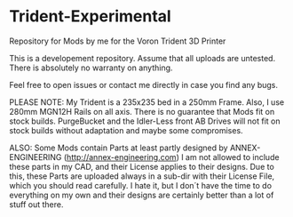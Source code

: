 # Trident-Experimental


Repository for Mods by me for the Voron Trident 3D Printer

This is a developement repository. Assume that all uploads are untested. There is absolutely no warranty on anything.

Feel free to open issues or contact me directly in case you find any bugs.

PLEASE NOTE:
My Trident is a 235x235 bed in a 250mm Frame. Also, I use 280mm MGN12H Rails on all axis. There is no guarantee that Mods fit on stock builds.
PurgeBucket and the Idler-Less front AB Drives will not fit on stock builds without adaptation and maybe some compromises.

ALSO:
Some Mods contain Parts at least partly designed by ANNEX-ENGINEERING (http://annex-engineering.com)
I am not allowed to include these parts in my CAD, and their License applies to their designs. Due to this, these Parts are uploaded always in a sub-dir with their License File, which you should read carefully. I hate it, but I don´t have the time to do everything on my own and their designs are certainly better than a lot of stuff out there.
